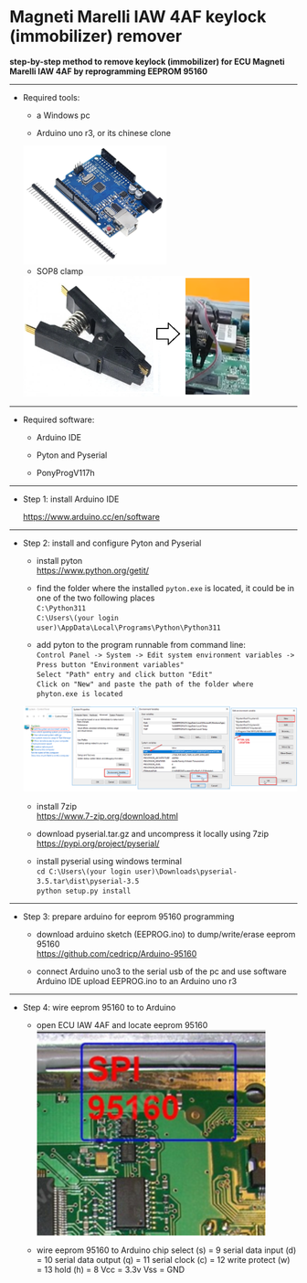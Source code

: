 # Magneti Marelli IAW 4AF keylock (immobilizer) remover
**step-by-step method to remove keylock (immobilizer) for ECU Magneti Marelli IAW 4AF by reprogramming EEPROM 95160**
      
___
* Required tools:
	   
   * a Windows pc
 
   * Arduino uno r3, or its chinese clone
   <img src="https://github.com/lozziboy/IAW_4AF_keylock_remover/blob/main/arduino_china.png" width="250">
   
   * SOP8 clamp
   <img src="https://github.com/lozziboy/IAW_4AF_keylock_remover/blob/main/sop8%20clamp.png" width="400">

   
      
___
* Required software:
	   
   * Arduino IDE
	   
   * Pyton and Pyserial
   
   * PonyProgV117h
   
___
* Step 1: install Arduino IDE  

     https://www.arduino.cc/en/software
   
___
* Step 2: install and configure Pyton and Pyserial  
	   
   * install pyton   
     https://www.python.org/getit/
   
   * find the folder where the installed `pyton.exe` is located, it could be in one of the two following places  
     `C:\Python311`  
     `C:\Users\(your login user)\AppData\Local\Programs\Python\Python311`
 
   *  add pyton to the program runnable from command line:  
     `Control Panel -> System -> Edit system environment variables -> Press button "Environment variables"`  
     `Select "Path" entry and click button "Edit"`  
     `Click on "New" and paste the path of the folder where phyton.exe is located`  
    
    ![Example](https://github.com/lozziboy/IAW_4AF_keylock_remover/blob/main/environment_variable.png)
    
   * install 7zip   
     https://www.7-zip.org/download.html
     
   * download pyserial.tar.gz and uncompress it locally using 7zip   
     https://pypi.org/project/pyserial/
     
   * install pyserial using windows terminal  
     `cd C:\Users\(your login user)\Downloads\pyserial-3.5.tar\dist\pyserial-3.5`   
     `python setup.py install`
     
___
* Step 3: prepare arduino for eeprom 95160 programming
	   
   * download arduino sketch (EEPROG.ino) to dump/write/erase eeprom 95160   
    https://github.com/cedricp/Arduino-95160
    
    * connect Arduino uno3 to the serial usb of the pc and use software Arduino IDE upload EEPROG.ino to an Arduino uno r3   
___
* Step 4: wire eeprom 95160 to to Arduino
	   
   * open ECU IAW 4AF and locate eeprom 95160   
	   <img src="https://github.com/lozziboy/IAW_4AF_keylock_remover/blob/main/SPI95160_pos.png" width="400">
	   
   * wire eeprom 95160 to Arduino
        chip select (s) = 9
	serial data input (d) = 10
	serial data output (q) = 11
	serial clock (c) = 12
	write protect (w) = 13
	hold (h) = 8
	Vcc = 3.3v
	Vss = GND	   
